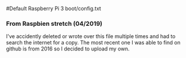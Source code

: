 #Default Raspberry Pi 3 boot/config.txt
### From Raspbien stretch (04/2019)

I've accidently deleted or wrote over this file multiple times and had to search the internet for a copy. 
The most recent one I was able to find on github is from 2016 so I decided to upload my own. 
